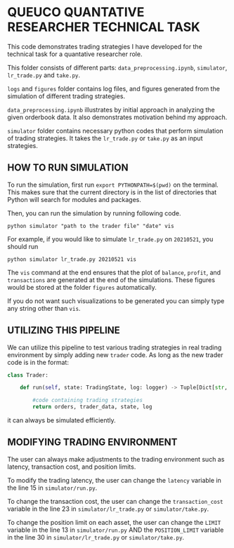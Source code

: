 # QUEUCO QUANTATIVE RESEARCHER TECHNICAL TASK

This code demonstrates trading strategies I have developed for the technical task for a quantative researcher role.

This folder consists of different parts: `data_preprocessing.ipynb`, `simulator`, `lr_trade.py` and `take.py`.

`logs` and `figures` folder contains log files, and figures generated from the simulation of different trading strategies.

`data_preprocessing.ipynb` illustrates by initial approach in analyzing the given orderbook data. It also demonstrates motivation behind my approach.

`simulator` folder contains necessary python codes that perform simulation of trading strategies. It takes the `lr_trade.py` or `take.py` as an input strategies. 

## HOW TO RUN SIMULATION

To run the simulation, first run `export PYTHONPATH=$(pwd)` on the terminal.
This makes sure that the current directory is in the list of directories that Python will search for modules and packages.

Then, you can run the simulation by running following code.

```
python simulator "path to the trader file" "date" vis
```

For example, if you would like to simulate `lr_trade.py` on `20210521`, you should run

```
python simulator lr_trade.py 20210521 vis
```

The `vis` command at the end ensures that the plot of `balance`, `profit`, and `transactions` are generated at the end of the simulations. These figures would be stored at the folder `figures` automatically.

If you do not want such visualizations to be generated you can simply type any string other than `vis`.

## UTILIZING THIS PIPELINE

We can utilize this pipeline to test various trading strategies in real trading environment by simply adding new `trader` code. As long as the new trader code is in the format:

```python
class Trader:

    def run(self, state: TradingState, log: logger) -> Tuple[Dict[str, List[Order]], int, str]:

        #code containing trading strategies
        return orders, trader_data, state, log
```

it can always be simulated efficiently.

## MODIFYING TRADING ENVIRONMENT

The user can always make adjustments to the trading environment such as latency, transaction cost, and position limits.

To modify the trading latency, the user can change the `latency` variable in the line 15 in `simulator/run.py`. 

To change the transaction cost, the user can change the `transaction_cost` variable in the line 23 in `simulator/lr_trade.py` or `simulator/take.py`.

To change the position limit on each asset, the user can change the `LIMIT` variable in the line 13 in `simulator/run.py` AND the `POSITION_LIMIT` variable in the line 30 in `simulator/lr_trade.py` or `simulator/take.py`.
